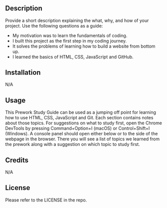 # <Prework Study Guide Webpage>

## Description

Provide a short description explaining the what, why, and how of your project. Use the following questions as a guide:

- My motivation was to learn the fundamentals of coding.
- I built this project as the first step in my coding journey.
- It solves the problems of learning how to build a website from bottom up.
- I learned the basics of HTML, CSS, JavaScript and GitHub.

## Installation

N/A

## Usage

This Prework Study Guide can be used as a jumping off point for learning how to use HTML, CSS, JavaScript and Git. Each section contains notes about those topics. For suggestions on what to study first, open the Chrome DevTools by pressing Command+Option+I (macOS) or Control+Shift+I (Windows). A console panel should open either below or to the side of the webpage in the browser. There you will see a list of topics we learned from the prework along with a suggestion on which topic to study first.

## Credits

N/A

## License

Please refer to the LICENSE in the repo.
